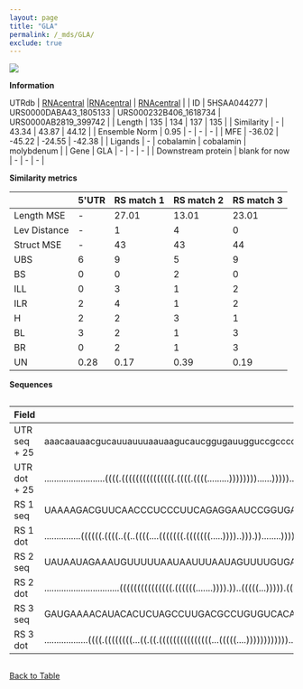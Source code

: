 ```yaml
---
layout: page
title: "GLA"
permalink: /_mds/GLA/
exclude: true
---
```




![](../../alns_9.28.22/aln_5HSAA044277_1.000.png?raw=true)


**Information**
<div style="overflow-x:auto;" markdown="block>
| | 5'UTR       | RS match 1   | RS match 2  | RS match 3 |
| ---- | ----------- | ----------- | ----------- | ----------- |
| Link | <a href="http://utrdb.ba.itb.cnr.it/getutr/5HSAA044277/1" target="_blank" rel="noopener noreferrer">UTRdb</a>   | <a href="https://rnacentral.org/rna/URS0000DABA43/1805133" target="_blank" rel="noopener noreferrer">RNAcentral</a>     |<a href="https://rnacentral.org/rna/URS000232B406/1618734" target="_blank" rel="noopener noreferrer">RNAcentral</a>  | <a href="https://rnacentral.org/rna/URS0000AB2819/399742" target="_blank" rel="noopener noreferrer">RNAcentral</a>   |
| ID | 5HSAA044277     | URS0000DABA43_1805133     | URS000232B406_1618734     | URS0000AB2819_399742     |
| Length | 135     |  134    | 137   |  135    |
| Similarity | - | 43.34 | 43.87 | 44.12 |
| Ensemble Norm | 0.95 | - | - | - |
| MFE | -36.02 | -45.22 | -24.55 | -42.38 |
| Ligands | - | cobalamin | cobalamin | molybdenum |
| Gene | GLA | - | - | - |
| Downstream protein | blank for now    |    -    | -  | - |
</div>

**Similarity metrics**

| | 5'UTR       | RS match 1   | RS match 2  | RS match 3 |
| ---- | ----------- | ----------- | ----------- | ----------- |
| Length MSE | - | 27.01 | 13.01 | 23.01 |
| Lev Distance | - | 1 | 4 | 0 |
| Struct MSE | - | 43 | 43 | 44 |
| UBS| 6 | 9 | 5 | 9 |
| BS | 0 | 0 | 2 | 0 |
| ILL | 0 | 3 | 1 | 2 |
| ILR | 2 | 4 | 1 | 2 |
| H | 2 | 2 | 3 | 1 |
| BL | 3 | 2 | 1 | 3 |
| BR | 0 | 2 | 1 | 3 |
| UN | 0.28 | 0.17 | 0.39 | 0.19 |

**Sequences**


<div style="overflow-x:auto;">

<table>
<colgroup>
<col width="30%" />
<col width="70%" />
</colgroup>
<thead>
<tr class="header">
<th>Field</th>
<th>Description</th>
</tr>
</thead>
<tbody>
<tr>
<td markdown="span">UTR seq + 25 </td>
<td markdown="span"> aaacaauaacgucauuauuuaauaagucaucggugauugguccgccccugagguuaaucuuaaaagcccagguuacccgcggaaauuuaugcuguccggucaccgugacaATGCAGCTGAGGAACCCAGAACTAC </td>
</tr>
<tr>
<td markdown="span">UTR dot + 25  </td>
<td markdown="span"> .........................((((.(((((((((((((((.((((.((((.........))))))))......)))))............)))))))))))))).......(((.......)))......
</td>
</tr>


<tr>
<td markdown="span">RS 1 seq </td>
<td markdown="span"> UAAAAGACGUUCAACCCUCCCUUCAGAGGAAUCCGGUGAAAUUCCGGAGCUGCCGCGCAACGGUGAAGUCCCCGCCAAGGGGAAUAAGCCCGGUCGACUGAUGGGAGGAAAUUCCUUCGCGGGAAGGGGAAGAG
</td>
</tr>


<tr>
<td markdown="span">RS 1 dot </td>
<td markdown="span"> ...............((((((.((((..((..((((....(((((((.(((((((.....))))..))).))........)))))....))))))..)))).))))))...(((((((....))))))).....
</td>
</tr>


<tr>
<td markdown="span">RS 2 seq </td>
<td markdown="span"> UAUAAUAGAAAUGUUUUUAAUAAUUUAAUAGUUUUGUGAUUGGGGAAGUGAGGUGUAAAUCCUCCACAGUGCCGCUACGGUAAUCCCGAGUAAAAUCGAGGGAAAGUCCGAAUACCAAUCAUAAAGUAAGUCCCGAG
</td>
</tr>


<tr>
<td markdown="span">RS 2 dot </td>
<td markdown="span"> ...............................(((((((((((((((.((((((.......)))).))..(((((...))))).((((..(......)..))))...))).....))))))))))))...........
</td>
</tr>


<tr>
<td markdown="span">RS 3 seq </td>
<td markdown="span"> GAUGAAAACAUACACUCUAGCCUUGACGCCUGUGUCACAUGAUAUGGCGCCCUGGCCGUGGCGGUUUCGCCACCAGGGUACAGAAAGAAAUGACUGUGCCUCCCGUAUCUGGAAAGGUGUACAUGGCUUCACAAC
</td>
</tr>


<tr>
<td markdown="span">RS 3 dot </td>
<td markdown="span"> ..................((((.((((((((...((.((.(((((((((((((((...(((((....))))))))))))..................)))....))))))))).)))))).)).)))).......
</td>
</tr>

</tbody>
</table>


</div>


[Back to Table](../../display)
